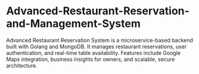 # Advanced-Restaurant-Reservation-and-Management-System
Advanced Restaurant Reservation System is a microservice-based backend built with Golang and MongoDB. It manages restaurant reservations, user authentication, and real-time table availability. Features include Google Maps integration, business insights for owners, and scalable, secure architecture.
